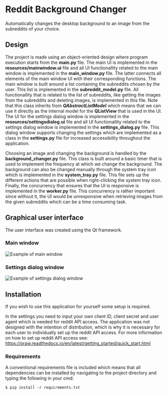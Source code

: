 # Reddit Background Changer
Automatically changes the desktop background to an image from the subreddits of your choice.


## Design
The project is made using an object-oriented design where program execution starts from the **main.py** file. The main UI is implemented
in the **resources/mainwindow.ui** file and all UI functionallity related to the main window is implemented in the **main_window.py** file.
The latter connects all elements of the main window UI with their corresponding functions. The main window is built around a list containing the
subreddits chosen by the user. This list is implemented in the **subreddit_model.py** file. All functionallity that is related to the list of subreddits, like
getting the images from the subreddits and deleting images, is implemented in this file. Note that this class inherits from
***QAbstractListModel*** which means that we can use it directly as the internal model for the **QListView** that is used in the UI. The UI for the settings
dialog window is implemented in the **resources/settingsdialog.ui** file and all UI functionallity related to the settings dialog window is implemented in
the **settings_dialog.py** file. This dialog window supports changing the settings which are implemented as a class in the **settings.py** file for increased accessibility throughout the application.

Choosing an image and changing the background is handled by the **background_changer.py** file. This class is built around a basic
timer that is used to implement the frequency at which we change the background. The background can also be changed manually through the 
system tray icon which is implemented in the **system_tray.py** file. This file sets up the different actions that are possible when
right-clicking the system tray icon. Finally, the concurrency that ensures that the UI is responsive is implemented in the **worker.py** file.
This concurrency is rather important since without it, the UI would be unresponsive when retrieving images from the given subreddits 
which can be a time consuming task.

## Graphical user interface
The user interface was created using the Qt framework.
### Main window
![Example of main window](https://i.imgur.com/cQa5CMc.png)

### Settings dialog window
![Example of settings dialog window](https://i.imgur.com/VwRF7mD.png)

## Installation
If you wish to use this application for yourself some setup is required.

In the settings you need to input your own client ID, client secret and user agent which is needed for reddit API access. The application was not designed with 
the intention of distribution, which is why it is necessary for each user to individually set up the reddit API access.
For more information on how to set up reddit API access see: https://praw.readthedocs.io/en/latest/getting_started/quick_start.html

### Requirements
A conventional requirements file is included which means that all dependencies can be installed by navigating to the project directory and typing the following in your cmd:
```
$ pip install -r requirements.txt
```
